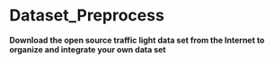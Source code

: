 # Dataset_Preprocess

**Download the open source traffic light data set from the Internet to organize and integrate your own data set**
